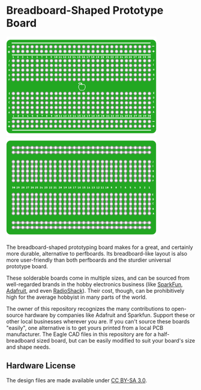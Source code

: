 # Breadboard-Shaped Prototype Board

<a href="https://github.com/kalyaninagaraj/Breadboard-Shaped-Perfboard/blob/main/Images/topview.png"><img src="Images/topview.png?raw=true" width="400px"></a>&nbsp;&nbsp; <a href="https://github.com/kalyaninagaraj/Breadboard-Shaped-Perfboard/blob/main/Images/bottomview.png"><img src="Images/bottomview.png?raw=true" width="400px"></a><br />

The breadboard-shaped prototyping board makes for a great, and certainly more durable, alternative to perfboards. Its breadboard-like layout is also more user-friendly than both perfboards and the sturdier universal prototype board. 

These solderable boards come in multiple sizes, and can be sourced from well-regarded brands in the hobby electronics business (like [SparkFun](https://www.sparkfun.com/), [Adafruit](https://www.adafruit.com/), and even [RadioShack](https://www.radioshack.com/)). Their cost, though, can be prohibitively high for the average hobbyist in many parts of the world. 

The owner of this repository recognizes the many contributions to open-source hardware by companies like Adafruit and Sparkfun. Support these or other local businesses wherever you are. If you can't source these boards "easily", one alternative is to get yours printed from a local PCB manufacturer. The Eagle CAD files in this repository are for a half-breadboard sized board, but can be easily modified to suit your board's size and shape needs. 

## Hardware License
The design files are made available under [CC BY-SA 3.0](https://creativecommons.org/licenses/by-sa/3.0/).